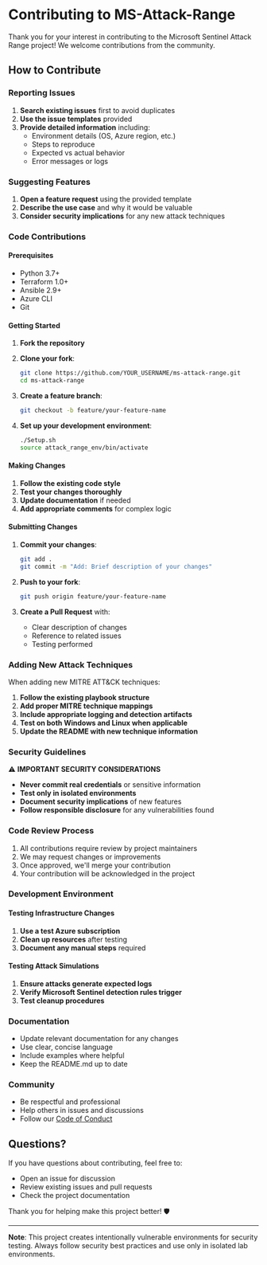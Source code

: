 # Contributing to MS-Attack-Range

Thank you for your interest in contributing to the Microsoft Sentinel Attack Range project! We welcome contributions from the community.

## How to Contribute

### Reporting Issues

1. **Search existing issues** first to avoid duplicates
2. **Use the issue templates** provided
3. **Provide detailed information** including:
   - Environment details (OS, Azure region, etc.)
   - Steps to reproduce
   - Expected vs actual behavior
   - Error messages or logs

### Suggesting Features

1. **Open a feature request** using the provided template
2. **Describe the use case** and why it would be valuable
3. **Consider security implications** for any new attack techniques

### Code Contributions

#### Prerequisites

- Python 3.7+
- Terraform 1.0+
- Ansible 2.9+
- Azure CLI
- Git

#### Getting Started

1. **Fork the repository**
2. **Clone your fork**:
   ```bash
   git clone https://github.com/YOUR_USERNAME/ms-attack-range.git
   cd ms-attack-range
   ```

3. **Create a feature branch**:
   ```bash
   git checkout -b feature/your-feature-name
   ```

4. **Set up your development environment**:
   ```bash
   ./Setup.sh
   source attack_range_env/bin/activate
   ```

#### Making Changes

1. **Follow the existing code style**
2. **Test your changes thoroughly**
3. **Update documentation** if needed
4. **Add appropriate comments** for complex logic

#### Submitting Changes

1. **Commit your changes**:
   ```bash
   git add .
   git commit -m "Add: Brief description of your changes"
   ```

2. **Push to your fork**:
   ```bash
   git push origin feature/your-feature-name
   ```

3. **Create a Pull Request** with:
   - Clear description of changes
   - Reference to related issues
   - Testing performed

### Adding New Attack Techniques

When adding new MITRE ATT&CK techniques:

1. **Follow the existing playbook structure**
2. **Add proper MITRE technique mappings**
3. **Include appropriate logging and detection artifacts**
4. **Test on both Windows and Linux when applicable**
5. **Update the README with new technique information**

### Security Guidelines

⚠️ **IMPORTANT SECURITY CONSIDERATIONS**

- **Never commit real credentials** or sensitive information
- **Test only in isolated environments**
- **Document security implications** of new features
- **Follow responsible disclosure** for any vulnerabilities found

### Code Review Process

1. All contributions require review by project maintainers
2. We may request changes or improvements
3. Once approved, we'll merge your contribution
4. Your contribution will be acknowledged in the project

### Development Environment

#### Testing Infrastructure Changes

1. **Use a test Azure subscription**
2. **Clean up resources** after testing
3. **Document any manual steps** required

#### Testing Attack Simulations

1. **Ensure attacks generate expected logs**
2. **Verify Microsoft Sentinel detection rules trigger**
3. **Test cleanup procedures**

### Documentation

- Update relevant documentation for any changes
- Use clear, concise language
- Include examples where helpful
- Keep the README.md up to date

### Community

- Be respectful and professional
- Help others in issues and discussions
- Follow our [Code of Conduct](CODE_OF_CONDUCT.md)

## Questions?

If you have questions about contributing, feel free to:
- Open an issue for discussion
- Review existing issues and pull requests
- Check the project documentation

Thank you for helping make this project better! 🛡️

---

**Note**: This project creates intentionally vulnerable environments for security testing. Always follow security best practices and use only in isolated lab environments.
